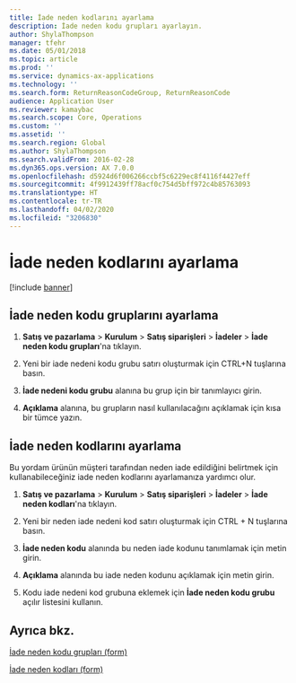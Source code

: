 ```yaml
---
title: İade neden kodlarını ayarlama
description: İade neden kodu grupları ayarlayın.
author: ShylaThompson
manager: tfehr
ms.date: 05/01/2018
ms.topic: article
ms.prod: ''
ms.service: dynamics-ax-applications
ms.technology: ''
ms.search.form: ReturnReasonCodeGroup, ReturnReasonCode
audience: Application User
ms.reviewer: kamaybac
ms.search.scope: Core, Operations
ms.custom: ''
ms.assetid: ''
ms.search.region: Global
ms.author: ShylaThompson
ms.search.validFrom: 2016-02-28
ms.dyn365.ops.version: AX 7.0.0
ms.openlocfilehash: d5924d6f006266ccbf5c6229ec8f4116f4427eff
ms.sourcegitcommit: 4f9912439ff78acf0c754d5bff972c4b85763093
ms.translationtype: HT
ms.contentlocale: tr-TR
ms.lasthandoff: 04/02/2020
ms.locfileid: "3206830"
---
```

# <a name="set-up-return-reason-codes"></a>İade neden kodlarını ayarlama   

[!include [banner](../includes/banner.md)]


## <a name="set-up-return-reason-code-groups"></a>İade neden kodu gruplarını ayarlama 

1.  **Satış ve pazarlama** \> **Kurulum** \> **Satış siparişleri** \> **İadeler** \> **İade neden kodu grupları**'na tıklayın.

2.  Yeni bir iade nedeni kodu grubu satırı oluşturmak için CTRL+N tuşlarına basın.

3.  **İade nedeni kodu grubu** alanına bu grup için bir tanımlayıcı girin.

4.  **Açıklama** alanına, bu grupların nasıl kullanılacağını açıklamak için kısa bir tümce yazın.

## <a name="set-up-return-reason-codes"></a>İade neden kodlarını ayarlama 

Bu yordam ürünün müşteri tarafından neden iade edildiğini belirtmek için kullanabileceğiniz iade neden kodlarını ayarlamanıza yardımcı olur.

1.  **Satış ve pazarlama** \> **Kurulum** \> **Satış siparişleri** \> **İadeler** \> **İade neden kodları**'na tıklayın.

2.  Yeni bir neden iade nedeni kod satırı oluşturmak için CTRL + N tuşlarına basın.

3.  **İade neden kodu** alanında bu neden iade kodunu tanımlamak için metin girin.

4.  **Açıklama** alanında bu iade neden kodunu açıklamak için metin girin.

5.  Kodu iade nedeni kod grubuna eklemek için **İade neden kodu grubu** açılır listesini kullanın.

## <a name="see-also"></a>Ayrıca bkz.

[İade neden kodu grupları (form)](https://technet.microsoft.com/library/hh209604\(v=ax.60\))

[İade neden kodları (form)](https://technet.microsoft.com/library/hh227372\(v=ax.60\))

 


